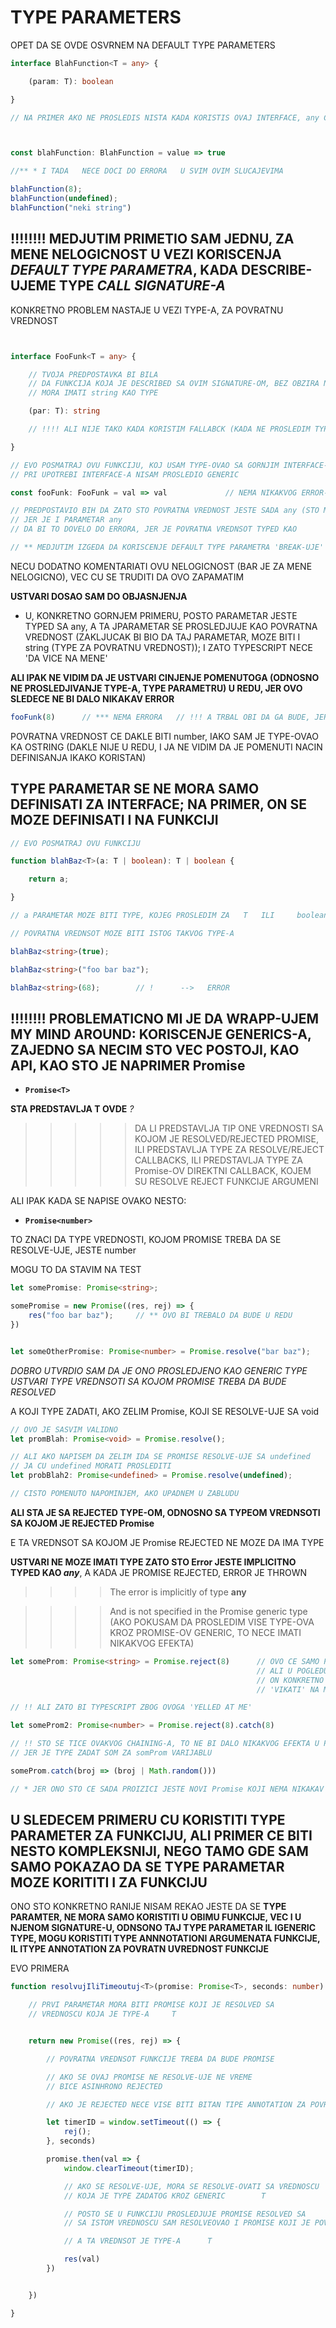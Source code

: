 # TYPE PARAMETERS

OPET DA SE OVDE OSVRNEM NA DEFAULT TYPE PARAMETERS

```typescript
interface BlahFunction<T = any> {

    (param: T): boolean

}

// NA PRIMER AKO NE PROSLEDIS NISTA KADA KORISTIS OVAJ INTERFACE, any CE BITI FALLBACK



const blahFunction: BlahFunction = value => true

//** * I TADA   NECE DOCI DO ERRORA   U SVIM OVIM SLUCAJEVIMA

blahFunction(8);
blahFunction(undefined);
blahFunction("neki string")
```

## :bangbang::bangbang::bangbang::bangbang: MEDJUTIM PRIMETIO SAM JEDNU, ZA MENE NELOGICNOST U VEZI KORISCENJA *DEFAULT TYPE PARAMETRA*, KADA DESCRIBE-UJEME TYPE *CALL SIGNATURE-A*

KONKRETNO PROBLEM NASTAJE U VEZI TYPE-A, ZA POVRATNU VREDNOST

```typescript


interface FooFunk<T = any> {

    // TVOJA PREDPOSTAVKA BI BILA
    // DA FUNKCIJA KOJA JE DESCRIBED SA OVIM SIGNATURE-OM, BEZ OBZIRA NA T
    // MORA IMATI string KAO TYPE

    (par: T): string

    // !!!! ALI NIJE TAKO KADA KORISTIM FALLABCK (KADA NE PROSLEDIM TYPE PARAMETAR)

}

// EVO POSMATRAJ OVU FUNKCIJU, KOJ USAM TYPE-OVAO SA GORNJIM INTERFACE-OMA, A
// PRI UPOTREBI INTERFACE-A NISAM PROSLEDIO GENERIC

const fooFunk: FooFunk = val => val             // NEMA NIKAKVOG ERROR-A

// PREDPOSTAVIO BIH DA ZATO STO POVRATNA VREDNOST JESTE SADA any (STO MOZES VIDETI HOVERINGOM PREKO VREDNSTI)
// JER JE I PARAMETAR any
// DA BI TO DOVELO DO ERRORA, JER JE POVRATNA VREDNSOT TYPED KAO        string   U INTERFACE-U

// ** MEDJUTIM IZGEDA DA KORISCENJE DEFAULT TYPE PARAMETRA 'BREAK-UJE' TYPE I ZA POVRATNU VREDNOST
```

NECU DODATNO KOMENTARIATI OVU NELOGICNOST (BAR JE ZA MENE NELOGICNO), VEC CU SE TRUDITI DA OVO ZAPAMATIM

**USTVARI DOSAO SAM DO OBJASNJENJA**

- U, KONKRETNO GORNJEM PRIMERU, POSTO PARAMETAR JESTE TYPED SA any, A TA JPARAMETAR SE PROSLEDJUJE KAO POVRATNA VREDNOST (ZAKLJUCAK BI BIO DA TAJ PARAMETAR, MOZE BITI I string (TYPE ZA POVRATNU VREDNOST)); I ZATO TYPESCRIPT NECE 'DA VICE NA MENE'

**ALI IPAK NE VIDIM DA JE USTVARI CINJENJE POMENUTOGA (ODNOSNO NE PROSLEDJIVANJE TYPE-A, TYPE PARAMETRU) U REDU, JER OVO SLEDECE NE BI DALO NIKAKAV ERROR**

```typescript
fooFunk(8)      // *** NEMA ERRORA   // !!! A TRBAL OBI DA GA BUDE, JER SAM TYPE-OVAO POVRATNU VREDNSOT KAO STRING
```

POVRATNA VREDNOST CE DAKLE BITI number, IAKO SAM JE TYPE-OVAO KA OSTRING (DAKLE NIJE U REDU, I JA NE VIDIM DA JE POMENUTI NACIN DEFINISANJA IKAKO KORISTAN)

## TYPE PARAMETAR SE NE MORA SAMO DEFINISATI ZA INTERFACE; NA PRIMER, ON SE MOZE DEFINISATI I NA FUNKCIJI

```typescript
// EVO POSMATRAJ OVU FUNKCIJU

function blahBaz<T>(a: T | boolean): T | boolean {

    return a;

}

// a PARAMETAR MOZE BITI TYPE, KOJEG PROSLEDIM ZA   T   ILI     boolean

// POVRATNA VREDNSOT MOZE BITI ISTOG TAKVOG TYPE-A

blahBaz<string>(true);

blahBaz<string>("foo bar baz");

blahBaz<string>(68);        // !      -->   ERROR

```

## :bangbang::bangbang::bangbang::bangbang: PROBLEMATICNO MI JE DA WRAPP-UJEM MY MIND AROUND: KORISCENJE GENERICS-A, ZAJEDNO SA NECIM STO VEC POSTOJI, KAO API, KAO STO JE NAPRIMER Promise

- **`Promise<T>`**

**STA PREDSTAVLJA T OVDE** *?*

>>>>> DA LI PREDSTAVLJA TIP ONE VREDNOSTI SA KOJOM JE RESOLVED/REJECTED PROMISE, ILI PREDSTAVLJA TYPE ZA RESOLVE/REJECT CALLBACKS, ILI PREDSTAVLJA TYPE ZA Promise-OV DIREKTNI CALLBACK, KOJEM SU RESOLVE REJECT FUNKCIJE ARGUMENI

ALI IPAK KADA SE NAPISE OVAKO NESTO:

- **`Promise<number>`**

TO ZNACI DA TYPE VREDNOSTI, KOJOM PROMISE TREBA DA SE RESOLVE-UJE, JESTE number

MOGU TO DA STAVIM NA TEST

```typescript
let somePromise: Promise<string>;

somePromise = new Promise((res, rej) => {
    res("foo bar baz");     // ** OVO BI TREBALO DA BUDE U REDU
})


let someOtherPromise: Promise<number> = Promise.resolve("bar baz");         // !!!! -->     ERROR
```

*DOBRO UTVRDIO SAM DA JE ONO PROSLEDJENO KAO GENERIC TYPE USTVARI TYPE VREDNSOTI SA KOJOM PROMISE TREBA DA BUDE RESOLVED*

A KOJI TYPE ZADATI, AKO ZELIM Promise, KOJI SE RESOLVE-UJE SA void

```typescript
// OVO JE SASVIM VALIDNO
let promBlah: Promise<void> = Promise.resolve();

// ALI AKO NAPISEM DA ZELIM IDA SE PROMISE RESOLVE-UJE SA undefined
// JA CU undefined MORATI PROSLEDITI
let probBlah2: Promise<undefined> = Promise.resolve(undefined);

// CISTO POMENUTO NAPOMINJEM, AKO UPADNEM U ZABLUDU
```

**ALI STA JE SA REJECTED TYPE-OM, ODNOSNO SA TYPEOM VREDNSOTI SA KOJOM JE REJECTED Promise**

E TA VREDNSOT SA KOJOM JE Promise REJECTED NE MOZE DA IMA TYPE

**USTVARI NE MOZE IMATI TYPE ZATO STO Error JESTE IMPLICITNO TYPED KAO *any***, A KADA JE PROMISE REJECTED, ERROR JE THROWN

>>>> The error is implicitly of type **any**

>>>> And is not specified in the Promise generic type (AKO POKUSAM DA PROSLEDIM VISE TYPE-OVA KROZ PROMISE-OV GENERIC, TO NECE IMATI NIKAKVOG EFEKTA)

```typescript
let someProm: Promise<string> = Promise.reject(8)      // OVO CE SAMO PO SEBI DATI ERROR
                                                       // ALI U POGLEDU TYPESCRIPT-A
                                                       // ON KONKRETNO NISTA nece
                                                       // 'VIKATI' NA MENE

// !! ALI ZATO BI TYPESCRIPT ZBOG OVOGA 'YELLED AT ME'

let someProm2: Promise<number> = Promise.reject(8).catch(8)

// !! STO SE TICE OVAKVOG CHAINING-A, TO NE BI DALO NIKAKVOG EFEKTA U POGLEDU TYPE-OVA
// JER JE TYPE ZADAT SOM ZA somProm VARIJABLU

someProm.catch(broj => (broj | Math.random()))

// * JER ONO STO CE SADA PROIZICI JESTE NOVI Promise KOJI NEMA NIKAKAV EKSPLICITNI TYPING

```

## U SLEDECEM PRIMERU CU KORISTITI TYPE PARAMETER ZA FUNKCIJU, ALI PRIMER CE BITI NESTO KOMPLEKSNIJI, NEGO TAMO GDE SAM SAMO POKAZAO DA SE TYPE PARAMETAR MOZE KORITITI I ZA FUNKCIJU

ONO STO KONKRETNO RANIJE NISAM REKAO JESTE DA SE **TYPE PARAMTER, NE MORA SAMO KORISTITI U OBIMU FUNKCIJE, VEC I U NJENOM SIGNATURE-U, ODNSONO TAJ TYPE PARAMETAR IL IGENERIC TYPE, MOGU KORISTITI TYPE ANNNOTATIONI ARGUMENATA FUNKCIJE, IL ITYPE ANNOTATION ZA POVRATN UVREDNOST FUNKCIJE**

EVO PRIMERA

```typescript
function resolvujIliTimeoutuj<T>(promise: Promise<T>, seconds: number): Promise<T> {

    // PRVI PARAMETAR MORA BITI PROMISE KOJI JE RESOLVED SA
    // VREDNOSCU KOJA JE TYPE-A     T


    return new Promise((res, rej) => {

        // POVRATNA VREDNSOT FUNKCIJE TREBA DA BUDE PROMISE

        // AKO SE OVAJ PROMISE NE RESOLVE-UJE NE VREME
        // BICE ASINHRONO REJECTED

        // AKO JE REJECTED NECE VISE BITI BITAN TIPE ANNOTATION ZA POVRATNU VREDNOST

        let timerID = window.setTimeout(() => {
            rej();
        }, seconds)

        promise.then(val => {
            window.clearTimeout(timerID);

            // AKO SE RESOLVE-UJE, MORA SE RESOLVE-OVATI SA VREDNOSCU
            // KOJA JE TYPE ZADATOG KROZ GENERIC        T

            // POSTO SE U FUNKCIJU PROSLEDJUJE PROMISE RESOLVED SA      T
            // SA ISTOM VREDNOSCU SAM RESOLVEOVAO I PROMISE KOJI JE POVRATNA VREDNSOT

            // A TA VREDNSOT JE TYPE-A      T

            res(val)
        })


    })

}

```

